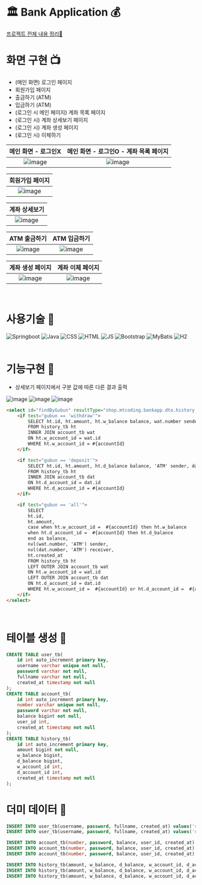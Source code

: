 # 🏛 Bank Application 💰
[프로젝트 전체 내용 정리📝](https://www.notion.so/Bank-Application-6cdfc78dd0244a6b9d3108265e76e8d0)

# 화면 구현 📺
- (메인 화면) 로그인 페이지
- 회원가입 페이지
- 출금하기 (ATM)
- 입금하기 (ATM)
- (로그인 시 메인 페이지) 계좌 목록 페이지
- (로그인 시) 계좌 상세보기 페이지
- (로그인 시) 계좌 생성 페이지
- (로그인 시) 이체하기

|메인 화면 - 로그인X|메인 화면 - 로그인O - 계좌 목록 페이지|
|:---:|:---:|
|![image](https://github.com/JungminK1m/BankApp/assets/118741874/adc29311-1fd9-4705-8cf8-ea20848d18ea)|![image](https://github.com/JungminK1m/BankApp/assets/118741874/fdf1454e-2755-4602-a422-540818d4cd2c)|

|회원가입 페이지|
|:---:|
|![image](https://github.com/JungminK1m/BankApp/assets/118741874/7edebc68-d1d4-43f1-8b1b-58e7c61977f0)|

|계좌 상세보기|
|:---:|
|![image](https://github.com/JungminK1m/BankApp/assets/118741874/fee152e0-3fb3-4230-875c-48990d10ac31)|

|ATM 출금하기|ATM 입금하기|
|:---:|:---:|
|![image](https://github.com/JungminK1m/BankApp/assets/118741874/89e1d706-5239-4f68-a98d-d80ac6d34376)|![image](https://github.com/JungminK1m/BankApp/assets/118741874/89e1d706-5239-4f68-a98d-d80ac6d34376)|

|계좌 생성 페이지|계좌 이체 페이지|
|:---:|:---:|
|![image](https://github.com/JungminK1m/BankApp/assets/118741874/689e4d57-5c8c-45fc-aa02-a607c5db0673)|![image](https://github.com/JungminK1m/BankApp/assets/118741874/197db7ac-8451-493e-a7a1-46f2b49eb305)|

  <br/>
  
  
# 사용기술 🧪
![Springboot](https://img.shields.io/badge/-Springboot-6DB33F)
![Java](https://img.shields.io/badge/-Java-F09820)
![CSS](https://img.shields.io/badge/-CSS-1572B6)
![HTML](https://img.shields.io/badge/-HTML-E34F26)
![JS](https://img.shields.io/badge/-JavaScript-F7DF1E)
![Bootstrap](https://img.shields.io/badge/-Bootstrap-7952B3)
![MyBatis](https://img.shields.io/badge/-MyBatis-B10000)
![H2](https://img.shields.io/badge/-H2Console-41BDF5)  
  <br/>
  
 
# 기능구현 🔧
- 상세보기 페이지에서 구분 값에 따른 다른 결과 출력

![image](https://github.com/JungminK1m/BankApp/assets/118741874/0e86234c-7d8c-4312-b020-b4de2393810b)
![image](https://github.com/JungminK1m/BankApp/assets/118741874/161395b6-e06e-4a66-be77-cc5620c00f1c)
![image](https://github.com/JungminK1m/BankApp/assets/118741874/5bb8fefd-03a4-4857-aff3-1b3e51a5b145)

```html
<select id="findByGubun" resultType="shop.mtcoding.bankapp.dto.history.HistoryRespDto">
    <if test="gubun == 'withdraw'">
        SELECT ht.id, ht.amount, ht.w_balance balance, wat.number sender, 'ATM' receiver, ht.created_at
        FROM history_tb ht
        INNER JOIN account_tb wat
        ON ht.w_account_id = wat.id
        WHERE ht.w_account_id = #{accountId}
    </if>

    <if test="gubun == 'deposit'">
        SELECT ht.id, ht.amount, ht.d_balance balance, 'ATM' sender, dat.number receiver, ht.created_at
        FROM history_tb ht
        INNER JOIN account_tb dat
        ON ht.d_account_id = dat.id
        WHERE ht.d_account_id = #{accountId}
    </if>

    <if test="gubun == 'all'">
        SELECT
        ht.id,
        ht.amount,
        case when ht.w_account_id =  #{accountId} then ht.w_balance
        when ht.d_account_id =  #{accountId} then ht.d_balance
        end as balance,
        nvl(wat.number, 'ATM') sender,
        nvl(dat.number, 'ATM') receiver,
        ht.created_at
        FROM history_tb ht
        LEFT OUTER JOIN account_tb wat
        ON ht.w_account_id = wat.id
        LEFT OUTER JOIN account_tb dat
        ON ht.d_account_id = dat.id
        WHERE ht.w_account_id =  #{accountId} or ht.d_account_id =  #{accountId}
    </if>
</select>
```
  <br/>
  

# 테이블 생성 📁
```sql
CREATE TABLE user_tb(
    id int auto_increment primary key,
    username varchar unique not null,
    password varchar not null,
    fullname varchar not null,
    created_at timestamp not null
);
CREATE TABLE account_tb(
    id int auto_increment primary key,
    number varchar unique not null,
    password varchar not null,
    balance bigint not null,
    user_id int,
    created_at timestamp not null
);
CREATE TABLE history_tb(
    id int auto_increment primary key,
    amount bigint not null,
    w_balance bigint,
    d_balance bigint,
    w_account_id int,
    d_account_id int,
    created_at timestamp not null
);
```
# 더미 데이터 📰
```sql
INSERT INTO user_tb(username, password, fullname, created_at) values('ssar', '1234', '쌀', now());
INSERT INTO user_tb(username, password, fullname, created_at) values('cos', '1234', '코스', now());

INSERT INTO account_tb(number, password, balance, user_id, created_at) values('1111', '1234', 900, 1, now());
INSERT INTO account_tb(number, password, balance, user_id, created_at) values('2222', '1234', 1100, 2, now());
INSERT INTO account_tb(number, password, balance, user_id, created_at) values('3333', '1234', 1000, 1, now());

INSERT INTO history_tb(amount, w_balance, d_balance, w_account_id, d_account_id, created_at) values(100, 900, 1100, 1, 2, now());
INSERT INTO history_tb(amount, w_balance, d_balance, w_account_id, d_account_id, created_at) values(100, 800, null, 1, null, now());
INSERT INTO history_tb(amount, w_balance, d_balance, w_account_id, d_account_id, created_at) values(100, null, 900, null, 1, now());
```


